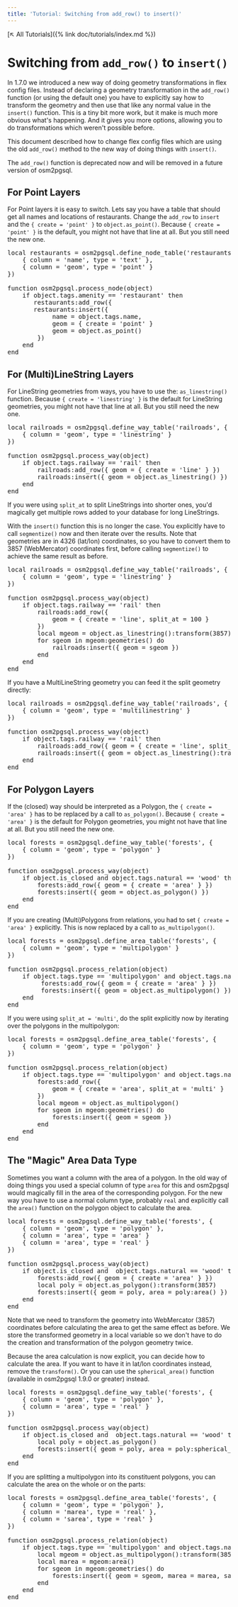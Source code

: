 ```yaml
---
title: 'Tutorial: Switching from add_row() to insert()'
---
```


[↖ All Tutorials]({% link doc/tutorials/index.md %})

# Switching from `add_row()` to `insert()`

In 1.7.0 we introduced a new way of doing geometry transformations in flex
config files. Instead of declaring a geometry transformation in the `add_row()`
function (or using the default one) you have to explicitly say how to transform
the geometry and then use that like any normal value in the `insert()`
function. This is a tiny bit more work, but it make is much more obvious what's
happening. And it gives you more options, allowing you to do transformations
which weren't possible before.

This document described how to change flex config files which are using the
old `add_row()` method to the new way of doing things with `insert()`.

The `add_row()` function is deprecated now and will be removed in a future
version of osm2pgsql.

## For Point Layers

For Point layers it is easy to switch. Lets say you have a table that should
get all names and locations of restaurants. Change the `add_row` to `insert`
and the `{ create = 'point' }` to `object.as_point()`. Because `{ create =
'point' }` is the default, you might not have that line at all. But you still
need the new one.

<pre>
local restaurants = osm2pgsql.define_node_table('restaurants', {
    { column = 'name', type = 'text' },
    { column = 'geom', type = 'point' }
})

function osm2pgsql.process_node(object)
    if object.tags.amenity == 'restaurant' then
<span class="change-bef">       restaurants:<span class="char-bef">add_row</span>({</span>
<span class="change-aft">       restaurants:<span class="char-aft">insert</span>({</span>
            name = object.tags.name,
<span class="change-bef">            geom = <span class="char-bef">{ create = 'point' }</span></span>
<span class="change-aft">            geom = <span class="char-aft">object.as_point()</span></span>
        })
    end
end
</pre>

## For (Multi)LineString Layers

For LineString geometries from ways, you have to use the: `as_linestring()`
function. Because `{ create = 'linestring' }` is the default for LineString
geometries, you might not have that line at all. But you still need the new
one.

<pre>
local railroads = osm2pgsql.define_way_table('railroads', {
    { column = 'geom', type = 'linestring' }
})

function osm2pgsql.process_way(object)
    if object.tags.railway == 'rail' then
<span class="change-bef">        railroads:<span class="char-bef">add_row</span>({ geom = <span class="char-bef">{ create = 'line' }</span> })</span>
<span class="change-aft">        railroads:<span class="char-aft">insert</span>({ geom = <span class="char-aft">object.as_linestring()</span> })</span>
    end
end
</pre>

If you were using `split_at` to split LineStrings into shorter ones, you'd
magically get multiple rows added to your database for long LineStrings.

With the `insert()` function this is no longer the case. You explicitly have to
call `segmentize()` now and then iterate over the results. Note that geometries
are in 4326 (lat/lon) coordinates, so you have to convert them to 3857
(WebMercator) coordinates first, before calling `segmentize()` to achieve the
same result as before.

<pre>
local railroads = osm2pgsql.define_way_table('railroads', {
    { column = 'geom', type = 'linestring' }
})

function osm2pgsql.process_way(object)
    if object.tags.railway == 'rail' then
<span class="change-bef">        railroads:<span class="char-bef">add_row</span>({</span>
<span class="change-bef">            <span class="char-bef">geom = { create = 'line', split_at = 100 }</span></span>
<span class="change-bef">        })</span>
<span class="change-aft">        <span class="char-aft">local mgeom = object.as_linestring():transform(3857):segmentize(100)</span></span>
<span class="change-aft">        <span class="char-aft">for sgeom in mgeom:geometries() do</span></span>
<span class="change-aft">            railroads:<span class="char-aft">insert({ geom = sgeom })</span></span>
<span class="change-aft">        <span class="char-aft">end</span></span>
    end
end
</pre>

If you have a MultiLineString geometry you can feed it the split geometry
directly:

<pre>
local railroads = osm2pgsql.define_way_table('railroads', {
    { column = 'geom', type = 'multilinestring' }
})

function osm2pgsql.process_way(object)
    if object.tags.railway == 'rail' then
<span class="change-bef">        railroads:<span class="char-bef">add_row</span>({ geom = <span class="char-bef">{ create = 'line', split_at = 100 }</span> })</span>
<span class="change-aft">        railroads:<span class="char-aft">insert</span>({ geom = <span class="char-aft">object.as_linestring():transform(3857):segmentize(100)</span> })</span>
    end
end
</pre>

## For Polygon Layers

If the (closed) way should be interpreted as a Polygon, the `{ create = 'area'
}` has to be replaced by a call to `as_polygon()`. Because `{ create = 'area'
}` is the default for Polygon geometries, you might not have that line at all.
But you still need the new one.

<pre>
local forests = osm2pgsql.define_way_table('forests', {
    { column = 'geom', type = 'polygon' }
})

function osm2pgsql.process_way(object)
    if object.is_closed and object.tags.natural == 'wood' then
<span class="change-bef">        forests:<span class="char-bef">add_row</span>({ geom = <span class="char-bef">{ create = 'area' }</span> })</span>
<span class="change-aft">        forests:<span class="char-aft">insert</span>({ geom = <span class="char-aft">object.as_polygon()</span> })</span>
    end
end
</pre>

If you are creating (Multi)Polygons from relations, you had to set `{ create =
'area' }` explicitly. This is now replaced by a call to `as_multipolygon()`.

<pre>
local forests = osm2pgsql.define_area_table('forests', {
    { column = 'geom', type = 'multipolygon' }
})

function osm2pgsql.process_relation(object)
    if object.tags.type == 'multipolygon' and object.tags.natural == 'wood' then
<span class="change-bef">         forests:<span class="char-bef">add_row</span>({ geom = <span class="char-bef">{ create = 'area' }</span> })</span>
<span class="change-aft">         forests:<span class="char-aft">insert</span>({ geom = <span class="char-aft">object.as_multipolygon()</span> })</span>
    end
end
</pre>

If you were using `split_at = 'multi'`, do the split explicitly now by
iterating over the polygons in the multipolygon:

<pre>
local forests = osm2pgsql.define_area_table('forests', {
    { column = 'geom', type = 'polygon' }
})

function osm2pgsql.process_relation(object)
    if object.tags.type == 'multipolygon' and object.tags.natural == 'wood' then
<span class="change-bef">        forests:<span class="char-bef">add_row</span>({</span>
<span class="change-bef">            <span class="char-bef">geom = { create = 'area', split_at = 'multi' }</span></span>
<span class="change-bef">        })</span>
<span class="change-aft">        <span class="char-aft">local mgeom = object.as_multipolygon()</span></span>
<span class="change-aft">        <span class="char-aft">for sgeom in mgeom:geometries() do</span></span>
<span class="change-aft">            forests:<span class="char-aft">insert({ geom = sgeom })</span></span>
<span class="change-aft">        <span class="char-aft">end</span></span>
    end
end
</pre>

## The "Magic" Area Data Type

Sometimes you want a column with the area of a polygon. In the old way of doing
things you used a special column of type `area` for this and osm2pgsql would
magically fill in the area of the corresponding polygon. For the new way you
have to use a normal column type, probably `real` and explicitly call the
`area()` function on the polygon object to calculate the area.

<pre>
local forests = osm2pgsql.define_way_table('forests', {
    { column = 'geom', type = 'polygon' },
<span class="change-bef">    { column = 'area', type = <span class="char-bef">'area' }</span></span>
<span class="change-aft">    { column = 'area', type = <span class="char-aft">'real' }</span></span>
})

function osm2pgsql.process_way(object)
    if object.is_closed and  object.tags.natural == 'wood' then
<span class="change-bef">        forests:<span class="char-bef">add_row</span>({ geom = <span class="char-bef">{ create = 'area' }</span> })</span>
<span class="change-aft">        <span class="char-aft">local poly = object.as_polygon():transform(3857)</span></span>
<span class="change-aft">        forests:<span class="char-aft">insert</span>({ geom = <span class="char-aft">poly, area = poly:area()</span> })</span>
    end
end
</pre>

Note that we need to transform the geometry into WebMercator (3857) coordinates
before calculating the area to get the same effect as before. We store the
transformed geometry in a local variable so we don't have to do the creation
and transformation of the polygon geometry twice.

Because the area calculation is now explicit, you can decide how to calculate
the area. If you want to have it in lat/lon coordinates instead, remove the
`transform()`. Or you can use the `spherical_area()` function (available in
osm2pgsql 1.9.0 or greater) instead.

<pre>
local forests = osm2pgsql.define_way_table('forests', {
    { column = 'geom', type = 'polygon' },
    { column = 'area', type = 'real' }
})

function osm2pgsql.process_way(object)
    if object.is_closed and  object.tags.natural == 'wood' then
        local poly = object.as_polygon()
        forests:insert({ geom = poly, area = poly:spherical_area() })
    end
end
</pre>

If you are splitting a multipolygon into its constituent polygons, you can
calculate the area on the whole or on the parts:

<pre>
local forests = osm2pgsql.define_area_table('forests', {
    { column = 'geom', type = 'polygon' },
    { column = 'marea', type = 'real' },
    { column = 'sarea', type = 'real' }
})

function osm2pgsql.process_relation(object)
    if object.tags.type == 'multipolygon' and object.tags.natural == 'wood' then
        local mgeom = object.as_multipolygon():transform(3857)
        local marea = mgeom:area()
        for sgeom in mgeom:geometries() do
            forests:insert({ geom = sgeom, marea = marea, sarea = sgeom:area() })
        end
    end
end
</pre>

